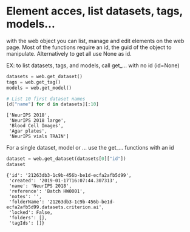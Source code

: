#  Element acces, list datasets, tags, models...

with the web object you can list, manage and edit elements on the web page.
Most of the functions require an id, the guid of the object to manipulate. Alternatively to get all use None as id.

EX: to list datasets, tags, and models, call get_... with no id (id=None)


```python
datasets = web.get_dataset()
tags = web.get_tag()
models = web.get_model()

# List 10 first dataset names
[d["name"] for d in datasets][:10]
```




    ['NeurIPS 2018',
     'NeurIPS 2018 large',
     'Blood Cell Images',
     'Agar plates',
     'NeurIPS vials TRAIN']



For a single dataset, model or ... use the get_... functions with an id


```python
dataset = web.get_dataset(datasets[0]["id"])
dataset
```




    {'id': '21263db3-1c9b-456b-be1d-ecfa2afb5d99',
     'created': '2019-01-17T16:07:44.307313',
     'name': 'NeurIPS 2018',
     'reference': 'Batch HW0001',
     'notes': '',
     'folderName': '21263db3-1c9b-456b-be1d-ecfa2afb5d99.datasets.criterion.ai',
     'locked': False,
     'folders': [],
     'tagIds': []}


